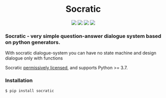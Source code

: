 <h1 align="center" >Socratic</h1>

<p align="center">
  <a href="https://pypi.python.org/pypi/socratic"><img src="https://badge.fury.io/py/socratic.svg"></a>
  <a href="https://travis-ci.org/gruns/socratic"><img src="https://img.shields.io/travis/dvvolynkin/socratic.svg"></a>
  <a href="http://unlicense.org/"><img src="https://img.shields.io/pypi/l/socratic.svg"></a>
  <a href="https://pypi.python.org/pypi/socratic"><img src="https://img.shields.io/pypi/pyversions/socratic.svg"></a>
</p>


### Socratic - very simple question-answer dialogue system based on python generators.


With socratic dialogue-system you can have no state machine and design dialogue only with functions

Socratic [permissively licensed](LICENSE.txt), and supports Python >= 3.7.


### Installation

```bash
$ pip install socratic
``` 
